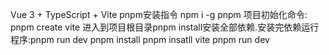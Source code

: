 Vue 3 + TypeScript + Vite
pnpm安装指令
npm i -g pnpm
项目初始化命令:
pnpm create vite
进入到项目根目录pnpm install安装全部依赖.安装完依赖运行程序:pnpm run dev
pnpm install
pnpm insatll vite
pnpm run dev
